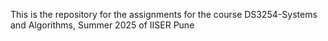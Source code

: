 This is the repository for the assignments for the course DS3254-Systems and Algorithms, Summer 2025 of IISER Pune
